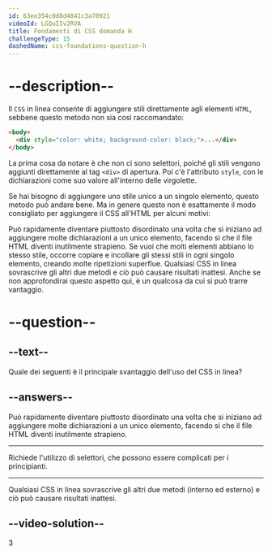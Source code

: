 ```yaml
---
id: 63ee354c0d8d4841c3a70921
videoId: LGQuIIv2RVA
title: Fondamenti di CSS domanda H
challengeType: 15
dashedName: css-foundations-question-h
---
```


# --description--

Il `CSS` in linea consente di aggiungere stili direttamente agli elementi `HTML`, sebbene questo metodo non sia così raccomandato:

```html
<body>
  <div style="color: white; background-color: black;">...</div>
</body>
```

La prima cosa da notare è che non ci sono selettori, poiché gli stili vengono aggiunti direttamente al tag `<div>` di apertura. Poi c'è l'attributo `style`, con le dichiarazioni come suo valore all'interno delle virgolette.

Se hai bisogno di aggiungere uno stile unico a un singolo elemento, questo metodo può andare bene. Ma in genere questo non è esattamente il modo consigliato per aggiungere il CSS all'HTML per alcuni motivi:

Può rapidamente diventare piuttosto disordinato una volta che si iniziano ad aggiungere molte dichiarazioni a un unico elemento, facendo sì che il file HTML diventi inutilmente strapieno. Se vuoi che molti elementi abbiano lo stesso stile, occorre copiare e incollare gli stessi stili in ogni singolo elemento, creando molte ripetizioni superflue. Qualsiasi CSS in linea sovrascrive gli altri due metodi e ciò può causare risultati inattesi. Anche se non approfondirai questo aspetto qui, è un qualcosa da cui si può trarre vantaggio.

# --question--

## --text--

Quale dei seguenti è il principale svantaggio dell'uso del CSS in linea?

## --answers--

Può rapidamente diventare piuttosto disordinato una volta che si iniziano ad aggiungere molte dichiarazioni a un unico elemento, facendo sì che il file HTML diventi inutilmente strapieno.

---

Richiede l'utilizzo di selettori, che possono essere complicati per i principianti.

---

Qualsiasi CSS in linea sovrascrive gli altri due metodi (interno ed esterno) e ciò può causare risultati inattesi.


## --video-solution--

3
